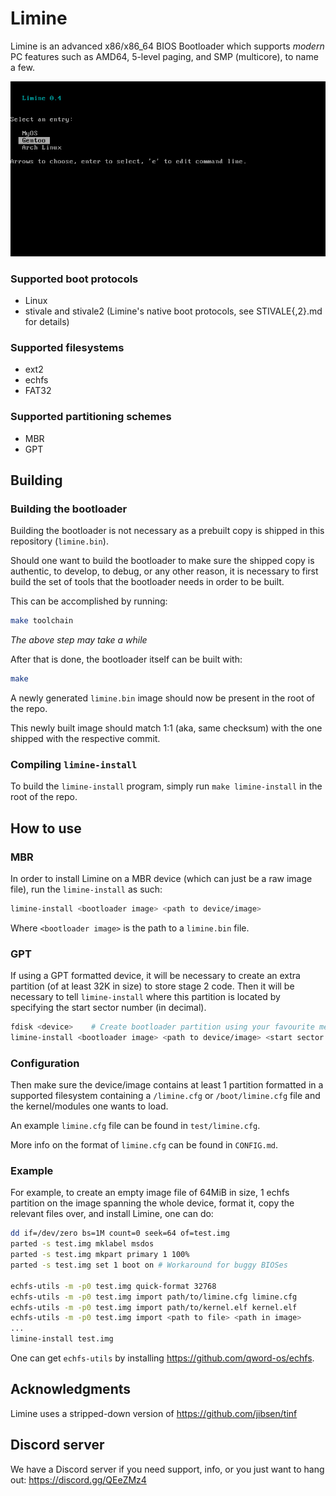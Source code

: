# Limine

Limine is an advanced x86/x86_64 BIOS Bootloader which supports *modern* PC features
such as AMD64, 5-level paging, and SMP (multicore), to name a few.

![Reference screenshot](/screenshot.png?raw=true "Reference screenshot")

### Supported boot protocols
* Linux
* stivale and stivale2 (Limine's native boot protocols, see STIVALE{,2}.md for details)

### Supported filesystems
* ext2
* echfs
* FAT32

### Supported partitioning schemes
* MBR
* GPT

## Building

### Building the bootloader
Building the bootloader is not necessary as a prebuilt copy is shipped in this
repository (`limine.bin`).

Should one want to build the bootloader to make sure the shipped copy is authentic,
to develop, to debug, or any other reason, it is necessary to first build the
set of tools that the bootloader needs in order to be built.

This can be accomplished by running:
```bash
make toolchain
```
*The above step may take a while*

After that is done, the bootloader itself can be built with:
```bash
make
```

A newly generated `limine.bin` image should now be present in the root of the repo.

This newly built image should match 1:1 (aka, same checksum) with the one shipped
with the respective commit.

### Compiling `limine-install`
To build the `limine-install` program, simply run `make limine-install` in the root
of the repo.

## How to use
### MBR
In order to install Limine on a MBR device (which can just be a raw image file),
run the `limine-install` as such:

```bash
limine-install <bootloader image> <path to device/image>
```

Where `<bootloader image>` is the path to a `limine.bin` file.

### GPT
If using a GPT formatted device, it will be necessary to create an extra partition
(of at least 32K in size) to store stage 2 code. Then it will be necessary to tell
`limine-install` where this partition is located by specifying the start sector
number (in decimal).

```bash
fdisk <device>    # Create bootloader partition using your favourite method
limine-install <bootloader image> <path to device/image> <start sector of boot partition>
```

### Configuration
Then make sure the device/image contains at least 1 partition formatted in
a supported filesystem containing a `/limine.cfg` or `/boot/limine.cfg` file
and the kernel/modules one wants to load.

An example `limine.cfg` file can be found in `test/limine.cfg`.

More info on the format of `limine.cfg` can be found in `CONFIG.md`.

### Example
For example, to create an empty image file of 64MiB in size, 1 echfs partition
on the image spanning the whole device, format it, copy the relevant files over,
and install Limine, one can do:

```bash
dd if=/dev/zero bs=1M count=0 seek=64 of=test.img
parted -s test.img mklabel msdos
parted -s test.img mkpart primary 1 100%
parted -s test.img set 1 boot on # Workaround for buggy BIOSes

echfs-utils -m -p0 test.img quick-format 32768
echfs-utils -m -p0 test.img import path/to/limine.cfg limine.cfg
echfs-utils -m -p0 test.img import path/to/kernel.elf kernel.elf
echfs-utils -m -p0 test.img import <path to file> <path in image>
...
limine-install test.img

```

One can get `echfs-utils` by installing https://github.com/qword-os/echfs.

## Acknowledgments
Limine uses a stripped-down version of https://github.com/jibsen/tinf

## Discord server
We have a Discord server if you need support, info, or you just want to
hang out: https://discord.gg/QEeZMz4
